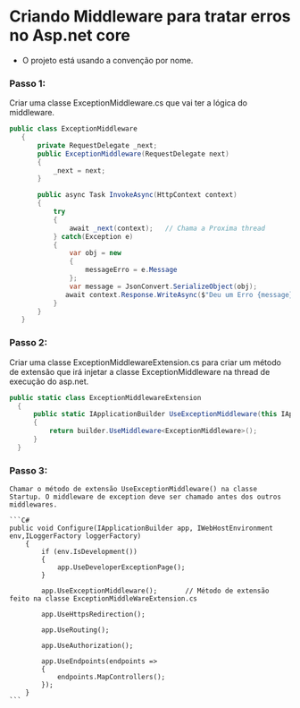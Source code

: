 # Criando Middleware para tratar erros no Asp.net core

- O projeto está usando a convenção por nome.

### Passo 1:
  Criar uma classe ExceptionMiddleware.cs que vai ter a lógica do middleware.
 
 ```C#
 public class ExceptionMiddleware
    {
        private RequestDelegate _next;
        public ExceptionMiddleware(RequestDelegate next)
        {
            _next = next;
        }

        public async Task InvokeAsync(HttpContext context)
        {
            try
            {
                await _next(context);   // Chama a Proxima thread
            } catch(Exception e)
            {
                var obj = new
                {
                    messageErro = e.Message
                };
                var message = JsonConvert.SerializeObject(obj);
               await context.Response.WriteAsync($"Deu um Erro {message}");
            }
        }
    }
 ```

### Passo 2:
  Criar uma classe ExceptionMiddlewareExtension.cs para criar um método de extensão que irá injetar a classe ExceptionMiddleware na thread de execução do asp.net.
  
  ```C#
  public static class ExceptionMiddlewareExtension
    {
        public static IApplicationBuilder UseExceptionMiddleware(this IApplicationBuilder builder)
        {
            return builder.UseMiddleware<ExceptionMiddleware>();
        }
    }
  ```
  
  ### Passo 3:
    Chamar o método de extensão UseExceptionMiddleware() na classe Startup. O middleware de exception deve ser chamado antes dos outros middlewares.
    
    ```C#
    public void Configure(IApplicationBuilder app, IWebHostEnvironment env,ILoggerFactory loggerFactory)
        {
            if (env.IsDevelopment())
            {
                app.UseDeveloperExceptionPage();
            }
            
            app.UseExceptionMiddleware();       // Método de extensão feito na classe ExceptionMiddleWareExtension.cs
            
            app.UseHttpsRedirection();

            app.UseRouting();

            app.UseAuthorization();

            app.UseEndpoints(endpoints =>
            {
                endpoints.MapControllers();
            });
        }
    ```
